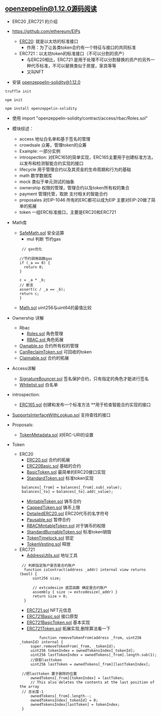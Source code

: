 
## openzeppelin@1.12.0源码阅读


- ERC20 ,ERC721 的介绍
- https://github.com/ethereum/EIPs
  - [ERC20](https://github.com/ethereum/EIPs/blob/master/EIPS/eip-20.md): 就是以太坊的标准接口
     - 作用：为了让各类token合约有一个特征与接口的共同标准
  - ERC721：以太坊token的标准接口（不可以分割的资产）
     - 与ERC20相比，ERC721 是用于处理不可以分割替换的资产的另外一种代币标准，不可以替换类似于房屋，家具等等
     - 又叫NFT

- 安装  openzeppelin-solidity@1.12.0
```
truffle init 

npm init 

npm install openzeppelin-solidity  

```

- 使用 import "openzeppelin-solidity/contract/access/rbac/Roles.sol"
- 模块综述：
    - access 地址白名单和基于签名的管理
    - crowdsale 众筹，管理token的众筹
    - Example: 一部分实例
    - introspection: 对ERC165的简单实现，ERC165主要用于创建标准方法，以发布和检测智能合约实现的接口
    - lifecycle 用于管理合约以及其资金的生命周期和行为的基础
    - math 数学数据库
    - mock 类似于单元测试的抽象
    - ownership  权限的管理，管理合约以及token所有权的集合
    - payment  管理托管，取款 支付相关的智能合约
    - proposales 对EIP-1046 所有的ERC都可以成为EIP 主要对EIP-20做了简单的拓展
    - token 一组ERC标准接口，主要是ERC20和ERC721


- Math库 
  - [SafeMath.sol](node_modules/openzeppelin-solidity/contracts/math/SafeMath.sol) 安全运算
    - mul 判断  节约gas
    ```
     // gas优化
   
    //节约调用函数gas
    if (_a == 0) {
      return 0;
    }

    c = _a * _b;
    // 断言
    assert(c / _a == _b);
    return c;
    }
    ``` 
  - [Math.sol](node_modules/openzeppelin-solidity/contracts/math/Math.sol)  uint256与uint64的最值比较
- Ownership 详解
  - Rbac 
    - [Roles.sol](node_modules/openzeppelin-solidity/contracts/access/rbac/Roles.sol) 角色管理
    - [RBAC.sol ](node_modules/openzeppelin-solidity/contracts/access/rbac/RBAC.sol)角色拓展
  -  [Ownable.so](node_modules/openzeppelin-solidity/contracts/ownership/Ownable.sol) 合约所有权的管理
  - [CanReclaimToken.sol](node_modules/openzeppelin-solidity/contracts/ownership/CanReclaimToken.sol)  可回收的token
  - [Claimable.sol](node_modules/openzeppelin-solidity/contracts/ownership/Claimable.sol) 合约的拓展
-  Access详解
   - [SignatureBouncer.sol](node_modules/openzeppelin-solidity/contracts/access/SignatureBouncer.sol) 签名保护合约，只有指定的角色才能进行签名
   - [Whitelist.sol](node_modules/openzeppelin-solidity/contracts/access/Whitelist.sol) 白名单
- introspection:
   - [ERC165.sol](node_modules/openzeppelin-solidity/contracts/introspection/ERC165.sol)   创建和发布一个标准方法 **用于检查智能合约实现的接口
- [SupportsInterfaceWithLookup.sol](node_modules/openzeppelin-solidity/contracts/introspection/SupportsInterfaceWithLookup.sol) 支持查找的接口
- Proposals:
   - [TokenMetadata.sol](node_modules/openzeppelin-solidity/contracts/proposals/ERC1046/TokenMetadata.sol) 对ERC-URI的设置
- Token
   - ERC20
      - [ERC20.sol](node_modules/openzeppelin-solidity/contracts/token/ERC20/ERC20.sol)   合约的拓展
      - [ERC20Basic.sol](node_modules/openzeppelin-solidity/contracts/token/ERC20/ERC20Basic.sol) 基础的合约
      - [BasicToken.sol](node_modules/openzeppelin-solidity/contracts/token/ERC20/BasicToken.sol) 最简单的ERC20接口实现
      - [StandardToken.sol](node_modules/openzeppelin-solidity/contracts/token/ERC20/StandardToken.sol) 标准token实现
      ```
       balances[_from] = balances[_from].sub(_value);
       balances[_to] = balances[_to].add(_value);
      ``` 
      - [MintableToken.sol](node_modules/openzeppelin-solidity/contracts/token/ERC20/MintableToken.sol) 铸币合约
      - [CappedToken.sol](node_modules/openzeppelin-solidity/contracts/token/ERC20/CappedToken.sol) 铸币上限
      - [DetailedERC20.sol](node_modules/openzeppelin-solidity/contracts/token/ERC20/DetailedERC20.sol)   ERC20代币的名字符号
      - [Pausable.sol](node_modules/openzeppelin-solidity/contracts/lifecycle/Pausable.sol) 暂停合约
      - [RBACMintableToken.sol](node_modules/openzeppelin-solidity/contracts/token/ERC20/RBACMintableToken.sol) 对于铸币的权限
      - [StandardBurnableToken.sol](node_modules/openzeppelin-solidity/contracts/token/ERC20/StandardBurnableToken.sol) 标准token销毁
      - [TokenTimelock.sol](node_modules/openzeppelin-solidity/contracts/token/ERC20/TokenTimelock.sol) 锁定
      - [TokenVesting.sol](node_modules/openzeppelin-solidity/contracts/token/ERC20/TokenVesting.sol) 释放
  - ERC721
      - [AddressUtils.sol](node_modules/openzeppelin-solidity/contracts/AddressUtils.sol) 地址工具
      ```
       // 判断指定账户是否是合约账户
        function isContract(address _addr) internal view returns (bool) {
            uint256 size;
        
            // extcodesize 底层函数 确定是合约账户
            assembly { size := extcodesize(_addr) }
            return size > 0;
        }
      ``` 
      - [ERC721.sol](node_modules/openzeppelin-solidity/contracts/token/ERC721/ERC721.sol) NFT元信息
      - [ERC721Basic.sol](node_modules/openzeppelin-solidity/contracts/token/ERC721/ERC721Basic.sol) 接口原型
      - [ERC721BasicToken.sol](node_modules/openzeppelin-solidity/contracts/token/ERC721/ERC721BasicToken.sol) 基本实现
      - [ERC721Token.sol](node_modules/openzeppelin-solidity/contracts/token/ERC721/ERC721Token.sol) 拓展实现,删除算法看一下
       ```
                function removeTokenFrom(address _from, uint256 _tokenId) internal {
            super.removeTokenFrom(_from, _tokenId);
            uint256 tokenIndex = ownedTokensIndex[_tokenId];
            uint256 lastTokenIndex = ownedTokens[_from].length.sub(1);
            //获取lasttoken
            uint256 lastToken = ownedTokens[_from][lastTokenIndex];

        //把lasttoken 置于删除的位置
            ownedTokens[_from][tokenIndex] = lastToken;
            // This also deletes the contents at the last position of the array
        // 总长度-1
            ownedTokens[_from].length--;
            ownedTokensIndex[_tokenId] = 0;
            ownedTokensIndex[lastToken] = tokenIndex;
        }
       ``` 

